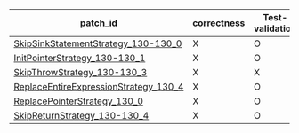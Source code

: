  | patch_id |correctness |Test-validation |NPEX-validation |
 |--- | --- | --- | --- | 
 | [SkipSinkStatementStrategy_130-130_0](./patches/SkipSinkStatementStrategy_130-130_0/patch.java#L129) | X | O | X | 
 | [InitPointerStrategy_130-130_1](./patches/InitPointerStrategy_130-130_1/patch.java#L129) | X | O | X | 
 | [SkipThrowStrategy_130-130_3](./patches/SkipThrowStrategy_130-130_3/patch.java#L129) | X | X | X | 
 | [ReplaceEntireExpressionStrategy_130_4](./patches/ReplaceEntireExpressionStrategy_130_4/patch.java#L129) | X | O | O | 
 | [ReplacePointerStrategy_130_0](./patches/ReplacePointerStrategy_130_0/patch.java#L129) | X | O | X | 
 | [SkipReturnStrategy_130-130_4](./patches/SkipReturnStrategy_130-130_4/patch.java#L129) | X | O | O | 
